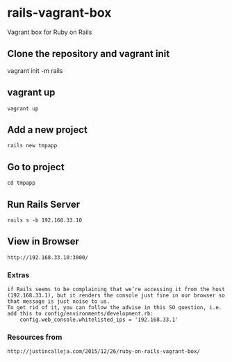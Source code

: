 # rails-vagrant-box
Vagrant box for Ruby on Rails

## Clone the repository and vagrant init
   vagrant init -m rails

## vagrant up
    vagrant up

## Add a new project
    rails new tmpapp

## Go to project
    cd tmpapp

## Run Rails Server
    rails s -b 192.168.33.10

## View in Browser
    http://192.168.33.10:3000/

### Extras
    if Rails seems to be complaining that we’re accessing it from the host (192.168.33.1), but it renders the console just fine in our browser so that message is just noise to us.
    To get rid of it, you can follow the advise in this SO question, i.e. add this to config/environments/development.rb:
        config.web_console.whitelisted_ips = '192.168.33.1'

### Resources from
    http://justincalleja.com/2015/12/26/ruby-on-rails-vagrant-box/
